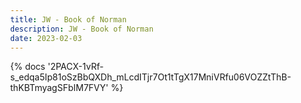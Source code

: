 ```yaml
---
title: JW - Book of Norman
description: JW - Book of Norman
date: 2023-02-03
---
```

<body style="margin:0">
{% docs '2PACX-1vRf-s_edqa5Ip81oSzBbQXDh_mLcdITjr7Ot1tTgX17MniVRfu06VOZZtThB-thKBTmyagSFbIM7FVY' %}